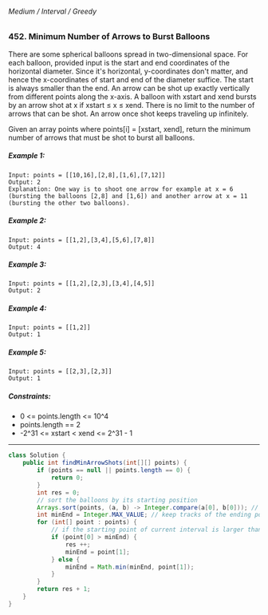 ###### Medium / Interval / Greedy

### 452. Minimum Number of Arrows to Burst Balloons

There are some spherical balloons spread in two-dimensional space. For each balloon, provided input is the start and end coordinates of the horizontal diameter. 
Since it's horizontal, y-coordinates don't matter, and hence the x-coordinates of start and end of the diameter suffice. The start is always smaller than the end.
An arrow can be shot up exactly vertically from different points along the x-axis. A balloon with xstart and xend bursts by an arrow shot at x if xstart ≤ x ≤ xend. 
There is no limit to the number of arrows that can be shot. An arrow once shot keeps traveling up infinitely.

Given an array points where points[i] = [xstart, xend], return the minimum number of arrows that must be shot to burst all balloons.

 

##### Example 1:
```
Input: points = [[10,16],[2,8],[1,6],[7,12]]
Output: 2
Explanation: One way is to shoot one arrow for example at x = 6 (bursting the balloons [2,8] and [1,6]) and another arrow at x = 11 (bursting the other two balloons).
```

##### Example 2:
```
Input: points = [[1,2],[3,4],[5,6],[7,8]]
Output: 4
```

##### Example 3:
```
Input: points = [[1,2],[2,3],[3,4],[4,5]]
Output: 2
```

##### Example 4:
```
Input: points = [[1,2]]
Output: 1
```

##### Example 5:
```
Input: points = [[2,3],[2,3]]
Output: 1
```

##### Constraints:

* 0 <= points.length <= 10^4
* points.length == 2
* -2^31 <= xstart < xend <= 2^31 - 1

***

```java
class Solution {
    public int findMinArrowShots(int[][] points) {
        if (points == null || points.length == 0) {
            return 0;
        }
        int res = 0;
        // sort the balloons by its starting position
        Arrays.sort(points, (a, b) -> Integer.compare(a[0], b[0])); // Using Integer.compare instead of a[0] - b[0] to prevent overflow
        int minEnd = Integer.MAX_VALUE; // keep tracks of the ending point of the current activating overlapping interval
        for (int[] point : points) {
            // if the starting point of current interval is larger than the end point, start a new activating interval
            if (point[0] > minEnd) {
                res ++;
                minEnd = point[1];
            } else {
                minEnd = Math.min(minEnd, point[1]);
            }
        }
        return res + 1;
    }
}
```
